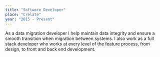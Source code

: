 ```yaml
---
title: "Software Developer"
place: "Crelate"
year: "2015 - Present"
---
```

As a data migration developer I help maintain data integrity and ensure a smooth transition when migration between systems. I also work as a full stack developer who works at every level of the feature process, from design, to front and back end development.  
